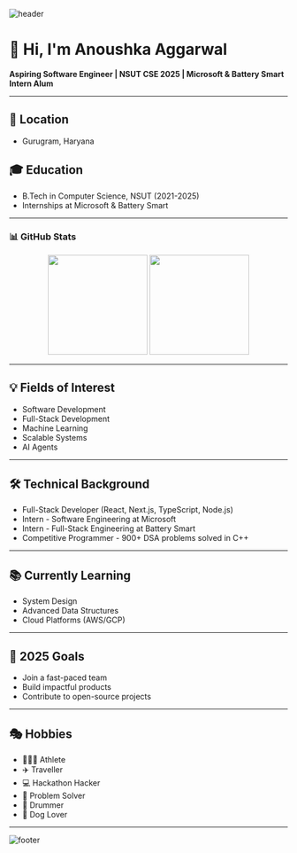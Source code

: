 ![header](https://capsule-render.vercel.app/api?type=wave&color=0:8A2BE2,100:00BFFF&height=300&section=header&text=Anoushka%20Aggarwal&fontSize=70&animation=fadeIn&fontColor=ffffff)

# 👋 Hi, I'm Anoushka Aggarwal
**Aspiring Software Engineer | NSUT CSE 2025 | Microsoft & Battery Smart Intern Alum**

---

## 📍 Location
- Gurugram, Haryana

## 🎓 Education
- B.Tech in Computer Science, NSUT (2021-2025)  
- Internships at Microsoft & Battery Smart  

---

### 📊 GitHub Stats

<p align="center">
  <img height="180em" src="https://github-readme-stats.vercel.app/api?username=Anoushka-Aggarwal&show_icons=true&theme=radical&hide_border=true&rank_icon=github&include_all_commits=true"/>
  <img height="180em" src="https://github-readme-stats.vercel.app/api/top-langs/?username=Anoushka-Aggarwal&layout=compact&theme=radical&hide_border=true"/>
</p>

---

## 💡 Fields of Interest
- Software Development  
- Full-Stack Development  
- Machine Learning  
- Scalable Systems  
- AI Agents  

---

## 🛠 Technical Background
- Full-Stack Developer (React, Next.js, TypeScript, Node.js)  
- Intern - Software Engineering at Microsoft  
- Intern - Full-Stack Engineering at Battery Smart  
- Competitive Programmer - 900+ DSA problems solved in C++  

---

## 📚 Currently Learning
- System Design  
- Advanced Data Structures  
- Cloud Platforms (AWS/GCP)  

---

## 🎯 2025 Goals
- Join a fast-paced team  
- Build impactful products  
- Contribute to open-source projects  

---

## 🎭 Hobbies
- 🏃🏼‍♀️ Athlete  
- ✈️ Traveller  
- 💻 Hackathon Hacker  
- 🧩 Problem Solver  
- 🥁 Drummer  
- 🐶 Dog Lover  

---

![footer](https://capsule-render.vercel.app/api?type=wave&color=0:00BFFF,100:8A2BE2&height=200&section=footer&animation=fadeIn)
